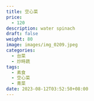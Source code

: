 ```yaml
---
title: 空心菜
price:
  - 120
description: water spinach
draft: false
weight: 80
image: images/img_0209.jpeg
categories:
  - 台菜
  - 炒時蔬
tags:
  - 素食
  - 空心菜
  - 青菜
date: 2023-08-12T03:52:50+08:00
---
```

